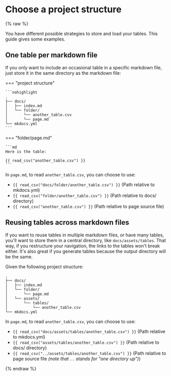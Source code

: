 # Choose a project structure
{% raw %}

You have different possible strategies to store and load your tables. This guide gives some examples.

## One table per markdown file

If you only want to include an occasional table in a specific markdown file, just store it in the same directory as the markdown file:

=== "project structure"

    ```nohighlight
    .
    ├── docs/
    │   ├── index.md
    │   └── folder/
    │       └── another_table.csv
    │       └── page.md
    └── mkdocs.yml
    ```

=== "folder/page.md"

    ```md
    Here is the table:

    {{ read_csv("another_table.csv") }}
    ```

In `page.md`, to read `another_table.csv`, you can choose to use:

- `{{ read_csv("docs/folder/another_table.csv") }}` (Path relative to mkdocs.yml)
- `{{ read_csv("folder/another_table.csv") }}` (Path relative to docs/ directory)
- `{{ read_csv("another_table.csv") }}` (Path relative to page source file)

## Reusing tables across markdown files

If you want to reuse tables in multiple markdown files, or have many tables, you'll want to store them in a central directory, like `docs/assets/tables`. 
That way, if you restructure your navigation, the links to the tables won't break either.
It's also great if you generate tables because the output directory will be the same.

Given the following project structure:

```nohighlight
.
├── docs/
│   ├── index.md
│   └── folder/
│       └── page.md
│   └── assets/
│       └── tables/
│           └── another_table.csv
└── mkdocs.yml
```

In `page.md`, to read `another_table.csv`, you can choose to use:

- `{{ read_csv("docs/assets/tables/another_table.csv") }}` (Path relative to mkdocs.yml)
- `{{ read_csv("assets/tables/another_table.csv") }}` (Path relative to docs/ directory)
- `{{ read_csv("../assets/tables/another_table.csv") }}` (Path relative to page source file _(note that `..` stands for "one directory up")_)

{% endraw %}